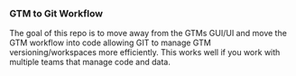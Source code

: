 ### GTM to Git Workflow

The goal of this repo is to move away from the GTMs GUI/UI and move the GTM workflow into code allowing GIT to manage GTM versioning/workspaces more efficiently. This works well if you work with multiple teams that manage code and data.
